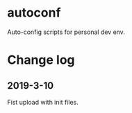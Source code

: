 # autoconf
Auto-config scripts for personal dev env.

# Change log

## 2019-3-10

Fist upload with init files.

